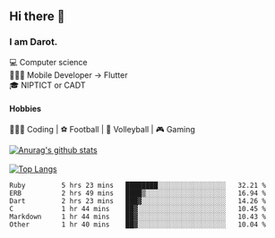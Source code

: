 ## Hi there 👋

### I am Darot.

💻 Computer science <br>
🧑🏻‍💻 Mobile Developer -> Flutter<br>
🎓 NIPTICT or CADT<br>

#### Hobbies 
🧑🏻‍💻 Coding  |  ⚽️ Football | 🏐 Volleyball | 🎮 Gaming<br>

<!-- [![Darot's GitHub stats](https://github-readme-stats.vercel.app/api?username=darot-chen)](https://github.com/darot-chen/github-readme-stats) -->
<!--
**darot-chen/darot-chen** is a ✨ _special_ ✨ repository because its `README.md` (this file) appears on your GitHub profile.

Here are some ideas to get you started:

- 🔭 I’m currently working on ...
- 🌱 I’m currently learning ...
- 👯 I’m looking to collaborate on ...
- 🤔 I’m looking for help with ...
- 💬 Ask me about ...
- 📫 How to reach me: ...
- 😄 Pronouns: ...
- ⚡ Fun fact: ...
-->

[![Anurag's github stats](https://github-readme-stats.vercel.app/api?username=darot-chen&count_private=true&theme=cobalt&show_icons=true)](https://github.com/darot-chen)
</br>
</br>
[![Top Langs](https://github-readme-stats.vercel.app/api/top-langs/?username=darot-chen&layout=compact&theme=cobalt)](https://github.com/darot-chen/)


<!--START_SECTION:waka-->

```text
Ruby         5 hrs 23 mins   ████████░░░░░░░░░░░░░░░░░   32.21 %
ERB          2 hrs 49 mins   ████▒░░░░░░░░░░░░░░░░░░░░   16.94 %
Dart         2 hrs 23 mins   ███▓░░░░░░░░░░░░░░░░░░░░░   14.26 %
C            1 hr 44 mins    ██▓░░░░░░░░░░░░░░░░░░░░░░   10.45 %
Markdown     1 hr 44 mins    ██▓░░░░░░░░░░░░░░░░░░░░░░   10.43 %
Other        1 hr 40 mins    ██▓░░░░░░░░░░░░░░░░░░░░░░   10.04 %
```

<!--END_SECTION:waka-->
